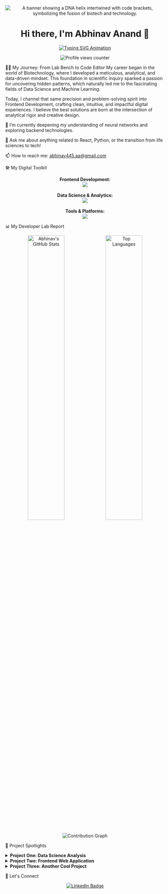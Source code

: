 <div align="center">
<!-- IDEA 1: The "Code-Helix" Banner - a powerful visual identity -->
<img src="https://www.google.com/search?q=https://raw.githubusercontent.com/abihnav4201/abihnav4201/main/assets/header-banner.svg" alt="A banner showing a DNA helix intertwined with code brackets, symbolizing the fusion of biotech and technology."/>

<h1>Hi there, I'm Abhinav Anand 👋</h1>

<!-- IDEA 2 & 6: The Animated Journey - tells your story dynamically -->

<a href="https://git.io/typing-svg">
<img src="https://www.google.com/search?q=https://readme-typing-svg.herokuapp.com%3Ffont%3DFira%2BCode%26size%3D22%26pause%3D1000%26color%3D3399FF%26center%3Dtrue%26vCenter%3Dtrue%26width%3D500%26lines%3DFrom%2BPipettes%2Bto%2BPixels%3BBiotech%2BEngineer%2B%257C%257C%2BFrontend%2BDeveloper%3BData%2BScience%2B%2526%2BML%2BEnthusiast" alt="Typing SVG Animation" />
</a>

<p align="center">
<img src="https://www.google.com/search?q=https://komarev.com/ghpvc/%3Fusername%3Dabihnav4201%26label%3DPROFILE%2BVIEWS%26color%3D0e75b6%26style%3Dfor-the-badge" alt="Profile views counter"/>
</p>
</div>

👨‍🔬 My Journey: From Lab Bench to Code Editor
My career began in the world of Biotechnology, where I developed a meticulous, analytical, and data-driven mindset. This foundation in scientific inquiry sparked a passion for uncovering hidden patterns, which naturally led me to the fascinating fields of Data Science and Machine Learning.

Today, I channel that same precision and problem-solving spirit into Frontend Development, crafting clean, intuitive, and impactful digital experiences. I believe the best solutions are born at the intersection of analytical rigor and creative design.

🌱 I’m currently deepening my understanding of neural networks and exploring backend technologies.

💬 Ask me about anything related to React, Python, or the transition from life sciences to tech!

📫 How to reach me: abhinav445.aa@gmail.com

🛠️ My Digital Toolkit
<p align="center">
<strong>Frontend Development:</strong><br>
<img src="https://www.google.com/search?q=https://skillicons.dev/icons%3Fi%3Dhtml,css,js,react,redux,tailwind,bootstrap,vite" />
<br><br>
<strong>Data Science & Analytics:</strong><br>
<img src="https://www.google.com/search?q=https://skillicons.dev/icons%3Fi%3Dpython,numpy,pandas,sklearn,tensorflow,matplotlib,seaborn" />
<br><br>
<strong>Tools & Platforms:</strong><br>
<img src="https://www.google.com/search?q=https://skillicons.dev/icons%3Fi%3Dgit,github,vscode,figma,postman,vercel,netlify" />
</p>

📊 My Developer Lab Report
<!-- IDEA 4: Framing stats as a "Lab Report" to fit the theme -->

<p align="center">
<img width="48%" src="https://www.google.com/search?q=https://github-readme-stats.vercel.app/api%3Fusername%3Dabihnav4201%26show_icons%3Dtrue%26theme%3Dgruvbox%26hide_border%3Dtrue%26include_all_commits%3Dtrue%26count_private%3Dtrue" alt="Abhinav's GitHub Stats" />
<img width="48%" src="https://www.google.com/search?q=https://github-readme-stats.vercel.app/api/top-langs/%3Fusername%3Dabihnav4201%26layout%3Dcompact%26theme%3Dgruvbox%26hide_border%3Dtrue" alt="Top Languages" />
</p>

<p align="center">
<img src="https://www.google.com/search?q=https://github-readme-activity-graph.vercel.app/graph%3Fusername%3Dabihnav4201%26theme%3Dgruvbox%26hide_border%3Dtrue%26line%3D3399FF%26point%3D3399FF%26area%3Dtrue%26area_color%3D3399FF" alt="Contribution Graph" />
</p>

🔬 Project Spotlights
<!-- IDEA 5: Interactive project showcase using the <details> tag -->

<details>
<summary><strong>Project One: Data Science Analysis</strong></summary>
<br>
<!-- Replace with a GIF or screenshot of your project -->
<img src="https://www.google.com/search?q=https://placehold.co/600x300/1c1c1c/3399FF%3Ftext%3DProject%2BScreenshot%2BHere" alt="Screenshot of Data Science Project">
<p>
<em>A brief but impactful description of your project. What problem did it solve? What were the key findings?</em>
</p>
<p><strong>Technologies Used:</strong> Python, Pandas, Scikit-learn, Matplotlib</p>
</details>

<details>
<summary><strong>Project Two: Frontend Web Application</strong></summary>
<br>
<!-- Replace with a GIF or screenshot of your project -->
<img src="https://www.google.com/search?q=https://placehold.co/600x300/1c1c1c/3399FF%3Ftext%3DProject%2BScreenshot%2BHere" alt="Screenshot of Frontend Project">
<p>
<em>A brief but impactful description of your project. What does it do? What makes it stand out?</em>
</p>
<p><strong>Technologies Used:</strong> React, Tailwind CSS, Vite, Vercel</p>
</details>

<details>
<summary><strong>Project Three: Another Cool Project</strong></summary>
<br>
<!-- Replace with a GIF or screenshot of your project -->
<img src="https://www.google.com/search?q=https://placehold.co/600x300/1c1c1c/3399FF%3Ftext%3DProject%2BScreenshot%2BHere" alt="Screenshot of Another Project">
<p>
<em>A brief but impactful description of your project.</em>
</p>
<p><strong>Technologies Used:</strong> Tech, Stack, Here</p>
</details>

🔗 Let's Connect
<p align="center">
<a href="https://linkedin.com/in/abhinav-anand-729699210/" target="_blank">
<img src="https://www.google.com/search?q=https://img.shields.io/badge/LinkedIn-0077B5%3Fstyle%3Dfor-the-badge%26logo%3Dlinkedin%26logoColor%3Dwhite" alt="LinkedIn Badge"/>
</a>
</p>
